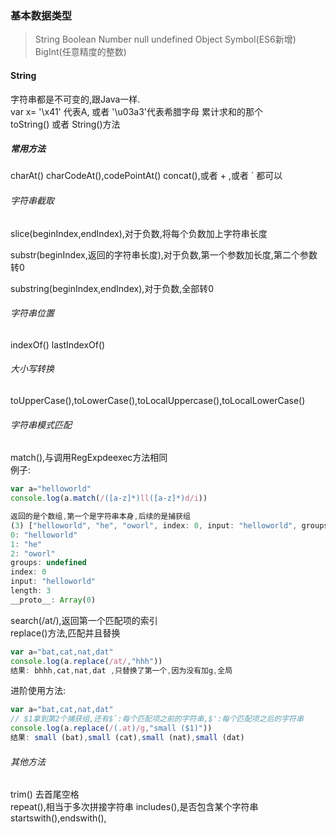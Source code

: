 ### 基本数据类型
> String Boolean Number null undefined Object Symbol(ES6新增) BigInt(任意精度的整数)  
  
 #### String
 字符串都是不可变的,跟Java一样.  
 var x= '\x41' 代表A, 或者 '\u03a3'代表希腊字母 累计求和的那个  
 toString() 或者 String()方法  
 ##### 常用方法
 charAt() charCodeAt(),codePointAt()
 concat(),或者 + ,或者 ` 都可以
 ###### 字符串截取
 slice(beginIndex,endIndex),对于负数,将每个负数加上字符串长度  
 
 substr(beginIndex,返回的字符串长度),对于负数,第一个参数加长度,第二个参数转0  
 
 substring(beginIndex,endIndex),对于负数,全部转0  
 
 ###### 字符串位置
 indexOf()  lastIndexOf()
 ###### 大小写转换
 toUpperCase(),toLowerCase(),toLocalUppercase(),toLocalLowerCase()
 ###### 字符串模式匹配
 match(),与调用RegExpdeexec方法相同  
 例子:  
 ```js
 var a="helloworld"
console.log(a.match(/([a-z]*)ll([a-z]*)d/i))
```
```js
返回的是个数组,第一个是字符串本身,后续的是捕获组
(3) ["helloworld", "he", "oworl", index: 0, input: "helloworld", groups: undefined]
0: "helloworld"
1: "he"
2: "oworl"
groups: undefined
index: 0
input: "helloworld"
length: 3
__proto__: Array(0)
```  
search(/at/),返回第一个匹配项的索引  
replace()方法,匹配并且替换  
```js
var a="bat,cat,nat,dat"
console.log(a.replace(/at/,"hhh"))
结果: bhhh,cat,nat,dat ,只替换了第一个,因为没有加g,全局
```  
进阶使用方法:  

```js
var a="bat,cat,nat,dat"
// $1拿到第2个捕获组,还有$`:每个匹配项之前的字符串,$':每个匹配项之后的字符串
console.log(a.replace(/(.at)/g,"small ($1)"))
结果: small (bat),small (cat),small (nat),small (dat)
```

  
  
  
  
  
  
  
  
  
 ###### 其他方法
 trim() 去首尾空格  
 repeat(),相当于多次拼接字符串
 includes(),是否包含某个字符串
 startswith(),endswith(),
 
